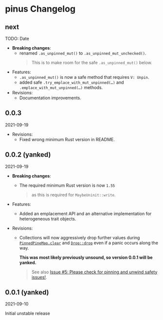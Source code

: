 # pinus Changelog

<!-- markdownlint-disable no-trailing-punctuation -->

## next

TODO: Date

- **Breaking changes**:
  - renamed `.as_unpinned_mut()` to `.as_unpinned_mut_unchecked()`.
    > This is to make room for the safe `.as_unpinned_mut()` below.
- Features:
  - `.as_unpinned_mut()` is now a safe method that requires `V: Unpin`.
  - added safe `.try_emplace_with_mut_unpinned(…)` and `.emplace_with_mut_unpinned(…)` methods.
- Revisions:
  - Documentation improvements.

## 0.0.3

2021-09-19

- Revisions:
  - Fixed wrong minimum Rust version in README.

## 0.0.2 (yanked)

2021-09-19

- **Breaking changes**:
  - The required minimum Rust version is now `1.55`
    > as this is required for `MaybeUninit::write`.

- Features:
  - Added an emplacement API and an alternative implementation for heterogeneous trait objects.

- Revisions:
  - Collections will now aggressively drop further values during [`PinnedPineMap.clear`](https://docs.rs/pinus/0.0.2/pinus/prelude/trait.PinnedPineMap.html#method.clear) and [`Drop::drop`](https://doc.rust-lang.org/stable/std/ops/trait.Drop.html#tymethod.drop) even if a panic occurs along the way.

    **This was most likely previously unsound, so version 0.0.1 will be yanked.**

    > See also [Issue #5: Please check for pinning and unwind safety issues!](https://github.com/Tamschi/pinus/issues/5).

## 0.0.1 (yanked)

2021-09-10

Initial unstable release
